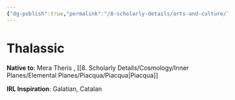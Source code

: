 ```yaml
---
{"dg-publish":true,"permalink":"/8-scholarly-details/arts-and-culture/languages/thalassic/","noteIcon":""}
---
```


# Thalassic

**Native to**: Mera Theris , [[8. Scholarly Details/Cosmology/Inner Planes/Elemental Planes/Piacqua/Piacqua\|Piacqua]] 

**IRL Inspiration**: Galatian, Catalan 